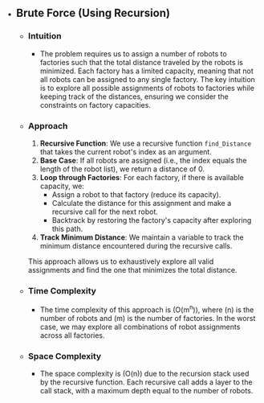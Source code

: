 - ## Brute Force (Using Recursion)
    - ### Intuition
        - The problem requires us to assign a number of robots to factories such that the total distance traveled by the robots is minimized. Each factory has a limited capacity, meaning that not all robots can be assigned to any single factory. The key intuition is to explore all possible assignments of robots to factories while keeping track of the distances, ensuring we consider the constraints on factory capacities.

    - ### Approach
        1. **Recursive Function**: We use a recursive function `find_Distance` that takes the current robot's index as an argument.
        2. **Base Case**: If all robots are assigned (i.e., the index equals the length of the robot list), we return a distance of 0.
        3. **Loop through Factories**: For each factory, if there is available capacity, we:
            - Assign a robot to that factory (reduce its capacity).
            - Calculate the distance for this assignment and make a recursive call for the next robot.
            - Backtrack by restoring the factory's capacity after exploring this path.
        4. **Track Minimum Distance**: We maintain a variable to track the minimum distance encountered during the recursive calls.

        This approach allows us to exhaustively explore all valid assignments and find the one that minimizes the total distance.

    - ### Time Complexity
        - The time complexity of this approach is \(O(m<sup>n</sup>)\), where \(n\) is the number of robots and \(m\) is the number of factories. In the worst case, we may explore all combinations of robot assignments across all factories.

    - ### Space Complexity
        - The space complexity is \(O(n)\) due to the recursion stack used by the recursive function. Each recursive call adds a layer to the call stack, with a maximum depth equal to the number of robots.
